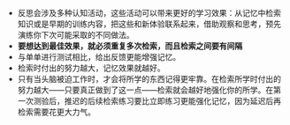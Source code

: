 * 反思会涉及多种认知活动，这些活动可以带来更好的学习效果：从记忆中检索知识或是早期的训练内容，把这些和新体验联系起来，借助观察和思考，预先演练你下次可能采取的不同做法。
* **要想达到最佳效果，就必须重复多次检索，而且检索之间要有间隔**
* 与单单进行测试相比，给出反馈更能增强记忆。
* 检索时付出的努力越大，记忆效果就越好。
* 只有当头脑被迫工作时，才会将所学的东西记得更牢靠。在检索所学时付出的努力越大——只要真正做到了这一点——检索就会越好地强化你的所学。在第一次测验后，推迟的后续检索练习要比立即练习更能强化记忆，因为延迟后再检索需要花更大力气。